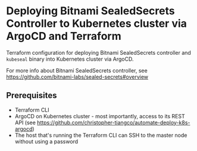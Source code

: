 # Deploying Bitnami SealedSecrets Controller to Kubernetes cluster via ArgoCD and Terraform

Terraform configuration for deploying Bitnami SealedSecrets controller and `kubeseal` binary into Kubernetes cluster via ArgoCD.

For more info about Bitnami SealedSecrets controller, see https://github.com/bitnami-labs/sealed-secrets#overview

## Prerequisites
- Terraform CLI
- ArgoCD on Kubernetes cluster - most importantly, access to its REST API (see https://github.com/christopher-tiangco/automate-deploy-k8s-argocd)
- The host that's running the Terraform CLI can SSH to the master node without using a password